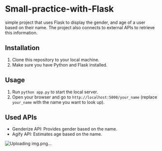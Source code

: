 # Small-practice-with-Flask
simple project that uses Flask to display the  gender, and age of a user based on their name. The project also connects to external APIs to retrieve this information.

## Installation

1. Clone this repository to your local machine.
2. Make sure you have Python and Flask installed.

## Usage

1. Run `python app.py` to start the local server.
2. Open your browser and go to `http://localhost:5000/your_name` (replace `your_name` with the name you want to look up).

## Used APIs

- Genderize API: Provides gender based on the name.
- Agify API: Estimates age based on the name.

![Uploading img.png…]()
